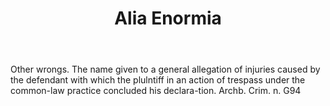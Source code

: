 ---
title: Alia Enormia
letter: A
permalink: "/definitions/bld-alia-enormia.html"
body: Other wrongs. The name given to a general allegation of injuries caused by the
  defendant with which the plulntiff in an action of trespass under the common-law
  practice concluded his declara-tion. Archb. Crim. n. G94
published_at: '2018-07-07'
source: Black's Law Dictionary 2nd Ed (1910)
layout: post
---
